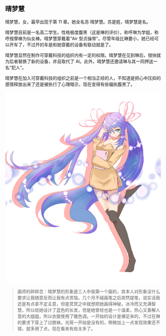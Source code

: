 ## 晴梦慧
晴梦慧，女，最早出现于第 11 章。她全名苏·晴梦慧。苏是姓，晴梦慧是名。

晴梦慧目前是一名高二学生。性格极度腹黑（这是琳的评价），称呼琳为学姐，称呼按摩棒为仙女棒。晴梦慧穿戴着“Air 型贞操带”。尽管年级比琳要小，她已经可以开车了，不过开的车是和她穿戴的设备有联动就是了。

晴梦慧显然在制作可穿戴科技的组织内有一定的权限。晴梦慧在见到琳后，很快就为后者替换了新的设备，并且取代了 AI。此外，晴梦慧还邀请琳与其一同押送一名“犯人”。

晴梦慧在加入可穿戴科技的组织之前是一个相当正经的人，不知道是把心中压抑的感情释放出来了还是被执行了心理暗示，现在变得有些偏执腹黑了。

![](./晴梦慧_low.jpg)

> 画师的碎碎念：晴梦慧的形象是三人中我第一个画的，其本人对形象没什么要求让我随意反而让我有点苦恼。几个月不碰画笔之后突然提笔，说实话我还是有点拿不定主意，但是冥冥之中就想把她画得神秘，冰冷而又充满智慧，所以给她设计了蓝色的长发，但是她曾经也是一个温柔，热心又善解人意的大姐姐，所以衣服使用了暖色调。一开始的设计是裸足来的，不过在琳的要求下穿上了过膝袜。光斑一开始是没有的，稍微加上一点发现效果还不错，就多用了点，现在看来有些太多了。
